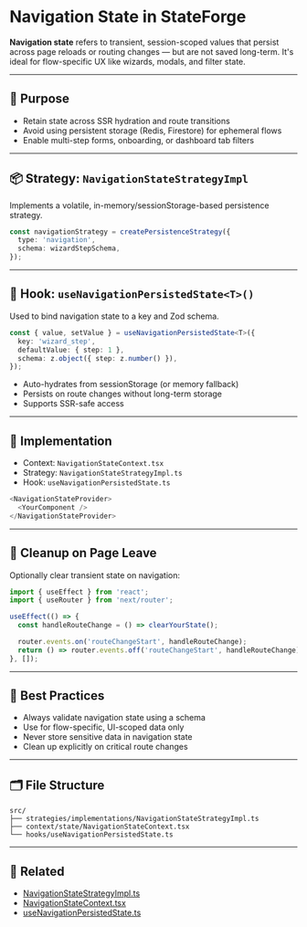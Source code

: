 # Navigation State in StateForge

**Navigation state** refers to transient, session-scoped values that persist across page reloads or routing changes — but are not saved long-term. It's ideal for flow-specific UX like wizards, modals, and filter state.

---

## 🎯 Purpose

- Retain state across SSR hydration and route transitions
- Avoid using persistent storage (Redis, Firestore) for ephemeral flows
- Enable multi-step forms, onboarding, or dashboard tab filters

---

## 📦 Strategy: `NavigationStateStrategyImpl`

Implements a volatile, in-memory/sessionStorage-based persistence strategy.

```ts
const navigationStrategy = createPersistenceStrategy({
  type: 'navigation',
  schema: wizardStepSchema,
});
```

---

## 🔧 Hook: `useNavigationPersistedState<T>()`

Used to bind navigation state to a key and Zod schema.

```ts
const { value, setValue } = useNavigationPersistedState<T>({
  key: 'wizard_step',
  defaultValue: { step: 1 },
  schema: z.object({ step: z.number() }),
});
```

- Auto-hydrates from sessionStorage (or memory fallback)
- Persists on route changes without long-term storage
- Supports SSR-safe access

---

## 🧠 Implementation

- Context: `NavigationStateContext.tsx`
- Strategy: `NavigationStateStrategyImpl.ts`
- Hook: `useNavigationPersistedState.ts`

```ts
<NavigationStateProvider>
  <YourComponent />
</NavigationStateProvider>
```

---

## 🧼 Cleanup on Page Leave

Optionally clear transient state on navigation:

```ts
import { useEffect } from 'react';
import { useRouter } from 'next/router';

useEffect(() => {
  const handleRouteChange = () => clearYourState();

  router.events.on('routeChangeStart', handleRouteChange);
  return () => router.events.off('routeChangeStart', handleRouteChange);
}, []);
```

---

## 🧠 Best Practices

- Always validate navigation state using a schema
- Use for flow-specific, UI-scoped data only
- Never store sensitive data in navigation state
- Clean up explicitly on critical route changes

---

## 🗂 File Structure

```
src/
├── strategies/implementations/NavigationStateStrategyImpl.ts
├── context/state/NavigationStateContext.tsx
└── hooks/useNavigationPersistedState.ts
```

---

## 🔗 Related

- [NavigationStateStrategyImpl.ts](../strategies/implementations/NavigationStateStrategyImpl.ts)
- [NavigationStateContext.tsx](../context/state/NavigationStateContext.tsx)
- [useNavigationPersistedState.ts](../hooks/useNavigationPersistedState.ts)